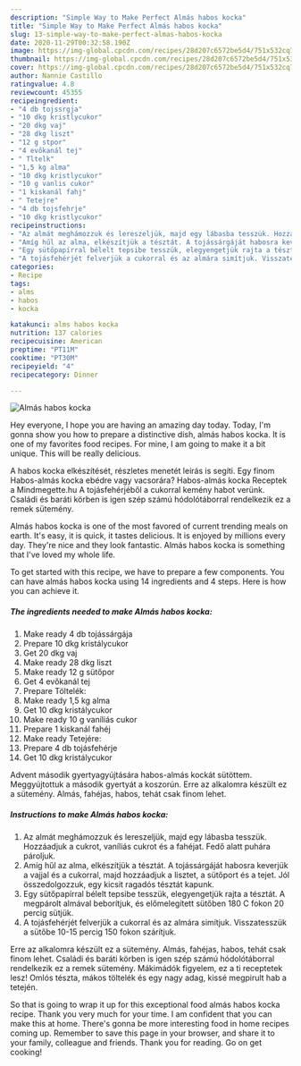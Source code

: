 ```yaml
---
description: "Simple Way to Make Perfect Almás habos kocka"
title: "Simple Way to Make Perfect Almás habos kocka"
slug: 13-simple-way-to-make-perfect-almas-habos-kocka
date: 2020-11-29T00:32:58.190Z
image: https://img-global.cpcdn.com/recipes/28d207c6572be5d4/751x532cq70/almas-habos-kocka-recept-foto.jpg
thumbnail: https://img-global.cpcdn.com/recipes/28d207c6572be5d4/751x532cq70/almas-habos-kocka-recept-foto.jpg
cover: https://img-global.cpcdn.com/recipes/28d207c6572be5d4/751x532cq70/almas-habos-kocka-recept-foto.jpg
author: Nannie Castillo
ratingvalue: 4.8
reviewcount: 45355
recipeingredient:
- "4 db tojssrgja"
- "10 dkg kristlycukor"
- "20 dkg vaj"
- "28 dkg liszt"
- "12 g stpor"
- "4 evőkanál tej"
- " Tltelk"
- "1,5 kg alma"
- "10 dkg kristlycukor"
- "10 g vanlis cukor"
- "1 kiskanál fahj"
- " Tetejre"
- "4 db tojsfehrje"
- "10 dkg kristlycukor"
recipeinstructions:
- "Az almát meghámozzuk és lereszeljük, majd egy lábasba tesszük. Hozzáadjuk a cukrot, vaníliás cukrot és a fahéjat. Fedő alatt puhára pároljuk."
- "Amíg hűl az alma, elkészítjük a tésztát. A tojássárgáját habosra keverjük a vajjal és a cukorral, majd hozzáadjuk a lisztet, a sütőport és a tejet. Jól összedolgozzuk, egy kicsit ragadós tésztát kapunk."
- "Egy sütőpapírral bélelt tepsibe tesszük, elegyengetjük rajta a tésztát. A megpárolt almával beborítjuk, és előmelegített sütőben 180 C fokon 20 percig sütjük."
- "A tojásfehérjét felverjük a cukorral és az almára simítjuk. Visszatesszük a sütőbe 10-15 percig 150 fokon szárítjuk."
categories:
- Recipe
tags:
- alms
- habos
- kocka

katakunci: alms habos kocka 
nutrition: 137 calories
recipecuisine: American
preptime: "PT11M"
cooktime: "PT30M"
recipeyield: "4"
recipecategory: Dinner

---
```



![Almás habos kocka](https://img-global.cpcdn.com/recipes/28d207c6572be5d4/751x532cq70/almas-habos-kocka-recept-foto.jpg)

Hey everyone, I hope you are having an amazing day today. Today, I'm gonna show you how to prepare a distinctive dish, almás habos kocka. It is one of my favorites food recipes. For mine, I am going to make it a bit unique. This will be really delicious.

A habos kocka elkészítését, részletes menetét leírás is segíti. Egy finom Habos-almás kocka ebédre vagy vacsorára? Habos-almás kocka Receptek a Mindmegette.hu A tojásfehérjéből a cukorral kemény habot verünk. Családi és baráti körben is igen szép számú hódolótáborral rendelkezik ez a remek sütemény.

Almás habos kocka is one of the most favored of current trending meals on earth. It's easy, it is quick, it tastes delicious. It is enjoyed by millions every day. They're nice and they look fantastic. Almás habos kocka is something that I've loved my whole life.


To get started with this recipe, we have to prepare a few components. You can have almás habos kocka using 14 ingredients and 4 steps. Here is how you can achieve it.

<!--inarticleads1-->

##### The ingredients needed to make Almás habos kocka:

1. Make ready 4 db tojássárgája
1. Prepare 10 dkg kristálycukor
1. Get 20 dkg vaj
1. Make ready 28 dkg liszt
1. Make ready 12 g sütőpor
1. Get 4 evőkanál tej
1. Prepare  Töltelék:
1. Make ready 1,5 kg alma
1. Get 10 dkg kristálycukor
1. Make ready 10 g vaníliás cukor
1. Prepare 1 kiskanál fahéj
1. Make ready  Tetejére:
1. Prepare 4 db tojásfehérje
1. Get 10 dkg kristálycukor


Advent második gyertyagyújtására habos-almás kockát sütöttem. Meggyújtottuk a második gyertyát a koszorún. Erre az alkalomra készült ez a sütemény. Almás, fahéjas, habos, tehát csak finom lehet. 

<!--inarticleads2-->

##### Instructions to make Almás habos kocka:

1. Az almát meghámozzuk és lereszeljük, majd egy lábasba tesszük. Hozzáadjuk a cukrot, vaníliás cukrot és a fahéjat. Fedő alatt puhára pároljuk.
1. Amíg hűl az alma, elkészítjük a tésztát. A tojássárgáját habosra keverjük a vajjal és a cukorral, majd hozzáadjuk a lisztet, a sütőport és a tejet. Jól összedolgozzuk, egy kicsit ragadós tésztát kapunk.
1. Egy sütőpapírral bélelt tepsibe tesszük, elegyengetjük rajta a tésztát. A megpárolt almával beborítjuk, és előmelegített sütőben 180 C fokon 20 percig sütjük.
1. A tojásfehérjét felverjük a cukorral és az almára simítjuk. Visszatesszük a sütőbe 10-15 percig 150 fokon szárítjuk.


Erre az alkalomra készült ez a sütemény. Almás, fahéjas, habos, tehát csak finom lehet. Családi és baráti körben is igen szép számú hódolótáborral rendelkezik ez a remek sütemény. Mákimádók figyelem, ez a ti receptetek lesz! Omlós tészta, mákos töltelék és egy nagy adag, kissé megpirult hab a tetején. 

So that is going to wrap it up for this exceptional food almás habos kocka recipe. Thank you very much for your time. I am confident that you can make this at home. There's gonna be more interesting food in home recipes coming up. Remember to save this page in your browser, and share it to your family, colleague and friends. Thank you for reading. Go on get cooking!
